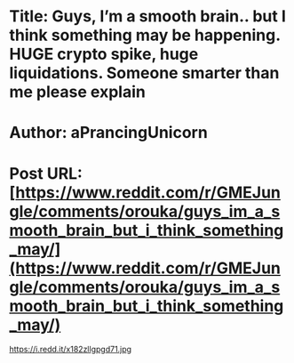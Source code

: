 # Title: Guys, I’m a smooth brain.. but I think something may be happening. HUGE crypto spike, huge liquidations. Someone smarter than me please explain
# Author: aPrancingUnicorn
# Post URL: [https://www.reddit.com/r/GMEJungle/comments/orouka/guys_im_a_smooth_brain_but_i_think_something_may/](https://www.reddit.com/r/GMEJungle/comments/orouka/guys_im_a_smooth_brain_but_i_think_something_may/)


https://i.redd.it/x182zllgpgd71.jpg